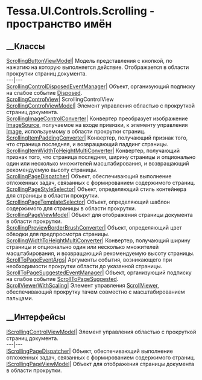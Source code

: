 # Tessa.UI.Controls.Scrolling - пространство имён
## __Классы
[ScrollingButtonViewModel](T_Tessa_UI_Controls_Scrolling_ScrollingButtonViewModel.htm)|
Модель представления с кнопкой, по нажатию на которую выполняется действие.
Отображается в области прокрутки страниц документа.  
---|---  
[ScrollingControlDisposedEventManager](T_Tessa_UI_Controls_Scrolling_ScrollingControlDisposedEventManager.htm)|
Объект, организующий подписку на слабое событие
[Disposed](E_Tessa_UI_Controls_Scrolling_IScrollingControlViewModel_Disposed.htm).  
[ScrollingControlView](T_Tessa_UI_Controls_Scrolling_ScrollingControlView.htm)|
ScrollingControlView  
[ScrollingControlViewModel](T_Tessa_UI_Controls_Scrolling_ScrollingControlViewModel.htm)|
Элемент управления областью с прокруткой страниц документа.  
[ScrollingImageControlConverter](T_Tessa_UI_Controls_Scrolling_ScrollingImageControlConverter.htm)|
Конвертер преобразует изображение
[ImageSource](https://learn.microsoft.com/dotnet/api/system.windows.media.imagesource),
получаемое на входе привязки, к элементу управления
[Image](https://learn.microsoft.com/dotnet/api/system.windows.controls.image),
используемому в области прокрутки страниц.  
[ScrollingItemPaddingConverter](T_Tessa_UI_Controls_Scrolling_ScrollingItemPaddingConverter.htm)|
Конвертер, получающий признак того, что страница последняя, и возвращающий
паддинг страницы.  
[ScrollingItemWidthToHeightMultiConverter](T_Tessa_UI_Controls_Scrolling_ScrollingItemWidthToHeightMultiConverter.htm)|
Конвертер, получающий признак того, что страница последняя, ширину страницы и
опционально один или несколько множителей масштабирования, и возвращающий
рекомендуемую высоту страницы.  
[ScrollingPageDispatcher](T_Tessa_UI_Controls_Scrolling_ScrollingPageDispatcher.htm)|
Объект, обеспечивающий выполнение отложенных задач, связанных с формированием
содержимого страниц.  
[ScrollingPageStyleSelector](T_Tessa_UI_Controls_Scrolling_ScrollingPageStyleSelector.htm)|
Объект, определяющий стиль контейнера для страницы в области прокрутки.  
[ScrollingPageTemplateSelector](T_Tessa_UI_Controls_Scrolling_ScrollingPageTemplateSelector.htm)|
Объект, определяющий шаблон содержимого для страницы в области прокрутки.  
[ScrollingPageViewModel](T_Tessa_UI_Controls_Scrolling_ScrollingPageViewModel.htm)|
Объект для отображения страницы документа в области прокрутки.  
[ScrollingPreviewBorderBrushConverter](T_Tessa_UI_Controls_Scrolling_ScrollingPreviewBorderBrushConverter.htm)|
Объект, определяющий цвет обводки для предпросмотра страницы.  
[ScrollingWidthToHeightMultiConverter](T_Tessa_UI_Controls_Scrolling_ScrollingWidthToHeightMultiConverter.htm)|
Конвертер, получающий ширину страницы и опционально один или несколько
множителей масштабирования, и возвращающий рекомендуемую высоту страницы.  
[ScrollToPageEventArgs](T_Tessa_UI_Controls_Scrolling_ScrollToPageEventArgs.htm)|
Аргументы события, возникающего при необходимости прокрутки области до
указанной страницы.  
[ScrollToPageSuggestedEventManager](T_Tessa_UI_Controls_Scrolling_ScrollToPageSuggestedEventManager.htm)|
Объект, организующий подписку на слабое событие
[ScrollToPageSuggested](E_Tessa_UI_Controls_Scrolling_IScrollingControlViewModel_ScrollToPageSuggested.htm).  
[ScrollViewerWithScaling](T_Tessa_UI_Controls_Scrolling_ScrollViewerWithScaling.htm)|
Элемент управления
[ScrollViewer](https://learn.microsoft.com/dotnet/api/system.windows.controls.scrollviewer),
обеспечивающий прокрутку тачем совместно с масштабированием пальцами.  
## __Интерфейсы
[IScrollingControlViewModel](T_Tessa_UI_Controls_Scrolling_IScrollingControlViewModel.htm)|
Элемент управления областью с прокруткой страниц документа.  
---|---  
[IScrollingPageDispatcher](T_Tessa_UI_Controls_Scrolling_IScrollingPageDispatcher.htm)|
Объект, обеспечивающий выполнение отложенных задач, связанных с формированием
содержимого страниц.  
[IScrollingPageViewModel](T_Tessa_UI_Controls_Scrolling_IScrollingPageViewModel.htm)|
Объект для отображения страницы документа в области прокрутки.
